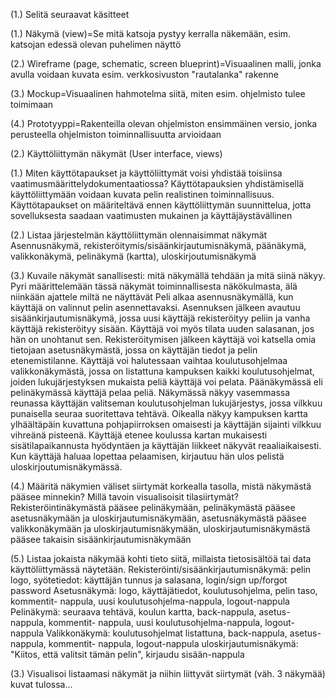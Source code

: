 (1.) Selitä seuraavat käsitteet

(1.) Näkymä (view)=Se mitä katsoja pystyy kerralla näkemään, esim. katsojan edessä olevan puhelimen näyttö

(2.) Wireframe (page, schematic, screen blueprint)=Visuaalinen malli, jonka avulla voidaan kuvata esim. verkkosivuston "rautalanka" rakenne

(3.) Mockup=Visuaalinen hahmotelma siitä, miten esim. ohjelmisto tulee toimimaan

(4.) Prototyyppi=Rakenteilla olevan ohjelmiston ensimmäinen versio, jonka perusteella ohjelmiston toiminnallisuutta arvioidaan

(2.) Käyttöliittymän näkymät (User interface, views)

(1.) Miten käyttötapaukset ja käyttöliittymät voisi yhdistää toisiinsa vaatimusmäärittelydokumentaatiossa?
Käyttötapauksien yhdistämisellä käyttöliittymään voidaan kuvata pelin realistinen toiminnallisuus. Käyttötapaukset on määriteltävä ennen käyttöliittymän suunnittelua, jotta sovelluksesta saadaan vaatimusten mukainen ja käyttäjäystävällinen

(2.) Listaa järjestelmän käyttöliittymän olennaisimmat näkymät
Asennusnäkymä, rekisteröitymis/sisäänkirjautumisnäkymä, päänäkymä, valikkonäkymä, pelinäkymä (kartta), uloskirjoutumisnäkymä

(3.) Kuvaile näkymät sanallisesti: mitä näkymällä tehdään ja mitä siinä näkyy. Pyri määrittelemään tässä näkymät toiminnallisesta näkökulmasta, älä niinkään ajattele miltä ne näyttävät
Peli alkaa asennusnäkymällä, kun käyttäjä on valinnut pelin asennettavaksi. Asennuksen jälkeen avautuu sisäänkirjautumisnäkymä, jossa uusi käyttäjä rekisteröityy peliin ja vanha käyttäjä rekisteröityy sisään. Käyttäjä voi myös tilata uuden salasanan, jos hän on unohtanut sen. Rekisteröitymisen jälkeen käyttäjä voi katsella omia tietojaan asetusnäkymästä, jossa on käyttäjän tiedot ja pelin etenemistilanne. Käyttäjä voi halutessaan vaihtaa koulutusohjelmaa valikkonäkymästä, jossa on listattuna kampuksen kaikki koulutusohjelmat, joiden lukujärjestyksen mukaista peliä käyttäjä voi pelata. Päänäkymässä eli pelinäkymässä käyttäjä pelaa peliä. Näkymässä näkyy vasemmassa reunassa käyttäjän valitseman koulutusohjelman lukujärjestys, jossa vilkkuu punaisella seuraa suoritettava tehtävä. Oikealla näkyy kampuksen kartta ylhäältäpäin kuvattuna pohjapiirroksen omaisesti ja käyttäjän sijainti vilkkuu vihreänä pisteenä. Käyttäjä etenee koulussa kartan mukaisesti sisätilapaikannusta hyödyntäen ja käyttäjän liikkeet näkyvät reaaliaikaisesti. Kun käyttäjä haluaa lopettaa pelaamisen, kirjautuu hän ulos pelistä uloskirjoutumisnäkymässä. 

(4.) Määritä näkymien väliset siirtymät korkealla tasolla, mistä näkymästä pääsee minnekin? Millä tavoin visualisoisit tilasiirtymät?
Rekisteröintinäkymästä pääsee pelinäkymään, pelinäkymästä pääsee asetusnäkymään ja uloskirjautumisnäkymään, asetusnäkymästä pääsee valikkonäkymään ja uloskirjautumisnäkymään, uloskirjautumisnäkymästä pääsee takaisin sisäänkirjautumisnäkymään

(5.) Listaa jokaista näkymää kohti tieto siitä, millaista tietosisältöä tai data käyttöliittymässä näytetään.
Rekisteröinti/sisäänkirjautumisnäkymä: pelin logo, syötetiedot: käyttäjän tunnus ja salasana, login/sign up/forgot password
Asetusnäkymä: logo, käyttäjätiedot, koulutusohjelma, pelin taso, kommentit- nappula, uusi koulutusohjelma-nappula, logout-nappula
Pelinäkymä: seuraava tehtävä, koulun kartta, back-nappula, asetus-nappula, kommentit- nappula, uusi koulutusohjelma-nappula, logout-nappula
Valikkonäkymä: koulutusohjelmat listattuna, back-nappula, asetus-nappula, kommentit- nappula, logout-nappula
uloskirjautumisnäkymä: "Kiitos, että valitsit tämän pelin", kirjaudu sisään-nappula

(3.) Visualisoi listaamasi näkymät ja niihin liittyvät siirtymät (väh. 3 näkymää)
kuvat tulossa...